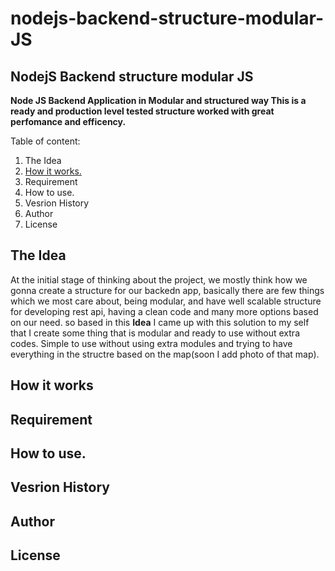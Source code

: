 # nodejs-backend-structure-modular-JS
## NodejS Backend structure modular JS
**Node JS Backend Application in Modular and structured way
This is a ready and production level tested structure worked with great perfomance and efficency.**

Table of content:
1. The Idea
2. [How it works.](#hiw)
3. Requirement
4. How to use.
5. Vesrion History
6. Author
7. License

## The Idea
  At the initial stage of thinking about the project, we mostly think how we gonna create a structure for our backedn app,
basically there are few things which we most care about, being modular, and have well scalable structure for developing rest api, having a clean code and many more options based on our need.
so based in this **Idea** I came up with this solution to my self that I create some thing that is modular and ready to use without extra codes.
Simple to use without using extra modules and trying to have everything in the structre based on the map(soon I add photo of that map).



## <a name="hiw">How it works</a>

## Requirement

## How to use.

## Vesrion History

## Author

## License
